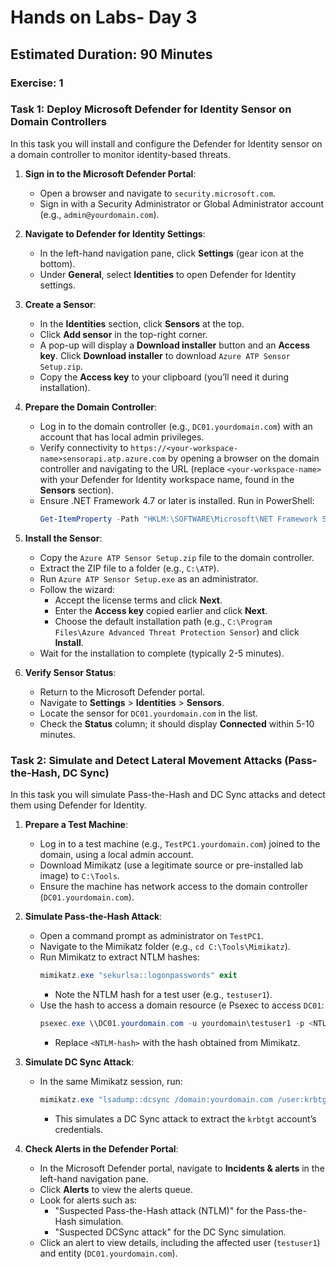 # Hands on Labs- Day 3 
## Estimated Duration: 90 Minutes
### Exercise: 1

### Task 1: Deploy Microsoft Defender for Identity Sensor on Domain Controllers

In this task you will install and configure the Defender for Identity sensor on a domain controller to monitor identity-based threats.

1. **Sign in to the Microsoft Defender Portal**:
   - Open a browser and navigate to `security.microsoft.com`.
   - Sign in with a Security Administrator or Global Administrator account (e.g., `admin@yourdomain.com`).

2. **Navigate to Defender for Identity Settings**:
   - In the left-hand navigation pane, click **Settings** (gear icon at the bottom).
   - Under **General**, select **Identities** to open Defender for Identity settings.

3. **Create a Sensor**:
   - In the **Identities** section, click **Sensors** at the top.
   - Click **Add sensor** in the top-right corner.
   - A pop-up will display a **Download installer** button and an **Access key**. Click **Download installer** to download `Azure ATP Sensor Setup.zip`.
   - Copy the **Access key** to your clipboard (you’ll need it during installation).

4. **Prepare the Domain Controller**:
   - Log in to the domain controller (e.g., `DC01.yourdomain.com`) with an account that has local admin privileges.
   - Verify connectivity to `https://<your-workspace-name>sensorapi.atp.azure.com` by opening a browser on the domain controller and navigating to the URL (replace `<your-workspace-name>` with your Defender for Identity workspace name, found in the **Sensors** section).
   - Ensure .NET Framework 4.7 or later is installed. Run in PowerShell:
     ```powershell
     Get-ItemProperty -Path "HKLM:\SOFTWARE\Microsoft\NET Framework Setup\NDP\v4\Full" | Select-Object Version
     ```

5. **Install the Sensor**:
   - Copy the `Azure ATP Sensor Setup.zip` file to the domain controller.
   - Extract the ZIP file to a folder (e.g., `C:\ATP`).
   - Run `Azure ATP Sensor Setup.exe` as an administrator.
   - Follow the wizard:
     - Accept the license terms and click **Next**.
     - Enter the **Access key** copied earlier and click **Next**.
     - Choose the default installation path (e.g., `C:\Program Files\Azure Advanced Threat Protection Sensor`) and click **Install**.
   - Wait for the installation to complete (typically 2-5 minutes).

6. **Verify Sensor Status**:
   - Return to the Microsoft Defender portal.
   - Navigate to **Settings** > **Identities** > **Sensors**.
   - Locate the sensor for `DC01.yourdomain.com` in the list.
   - Check the **Status** column; it should display **Connected** within 5-10 minutes.

### Task 2: Simulate and Detect Lateral Movement Attacks (Pass-the-Hash, DC Sync)

In this task you will simulate Pass-the-Hash and DC Sync attacks and detect them using Defender for Identity.

1. **Prepare a Test Machine**:
   - Log in to a test machine (e.g., `TestPC1.yourdomain.com`) joined to the domain, using a local admin account.
   - Download Mimikatz (use a legitimate source or pre-installed lab image) to `C:\Tools`.
   - Ensure the machine has network access to the domain controller (`DC01.yourdomain.com`).
2. **Simulate Pass-the-Hash Attack**:
   - Open a command prompt as administrator on `TestPC1`.
   - Navigate to the Mimikatz folder (e.g., `cd C:\Tools\Mimikatz`).
   - Run Mimikatz to extract NTLM hashes:
     ```powershell
     mimikatz.exe "sekurlsa::logonpasswords" exit
     ```
     - Note the NTLM hash for a test user (e.g., `testuser1`).
   - Use the hash to access a domain resource (e Psexec to access `DC01`:
     ```powershell
     psexec.exe \\DC01.yourdomain.com -u yourdomain\testuser1 -p <NTLM-hash> cmd
     ```
     - Replace `<NTLM-hash>` with the hash obtained from Mimikatz.
       
3. **Simulate DC Sync Attack**:
   - In the same Mimikatz session, run:
     ```powershell
     mimikatz.exe "lsadump::dcsync /domain:yourdomain.com /user:krbtgt" exit
     ```
     - This simulates a DC Sync attack to extract the `krbtgt` account’s credentials.

4. **Check Alerts in the Defender Portal**:
   - In the Microsoft Defender portal, navigate to **Incidents & alerts** in the left-hand navigation pane.
   - Click **Alerts** to view the alerts queue.
   - Look for alerts such as:
     - "Suspected Pass-the-Hash attack (NTLM)" for the Pass-the-Hash simulation.
     - "Suspected DCSync attack" for the DC Sync simulation.
   - Click an alert to view details, including the affected user (`testuser1`) and entity (`DC01.yourdomain.com`).
